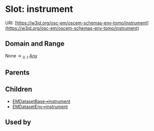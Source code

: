 
# Slot: instrument



URI: [https://w3id.org/osc-em/oscem-schemas-env-tomo/instrument](https://w3id.org/osc-em/oscem-schemas-env-tomo/instrument)


## Domain and Range

None &#8594;  <sub>0..1</sub> [Any](Any.md)

## Parents


## Children

 *  [EMDatasetBase➞instrument](EMDatasetBase_instrument.md)
 *  [EMDatasetEnv➞instrument](EMDatasetEnv_instrument.md)

## Used by

